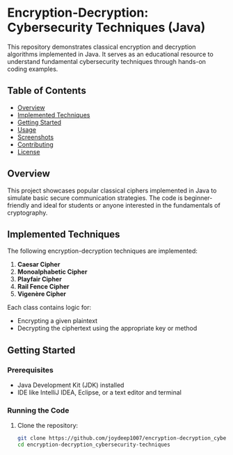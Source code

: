 # Encryption-Decryption: Cybersecurity Techniques (Java)

This repository demonstrates classical encryption and decryption algorithms implemented in Java. It serves as an educational resource to understand fundamental cybersecurity techniques through hands-on coding examples.

## Table of Contents

- [Overview](#overview)
- [Implemented Techniques](#implemented-techniques)
- [Getting Started](#getting-started)
- [Usage](#usage)
- [Screenshots](#screenshots)
- [Contributing](#contributing)
- [License](#license)

## Overview

This project showcases popular classical ciphers implemented in Java to simulate basic secure communication strategies. The code is beginner-friendly and ideal for students or anyone interested in the fundamentals of cryptography.

## Implemented Techniques

The following encryption-decryption techniques are implemented:

1. **Caesar Cipher**
2. **Monoalphabetic Cipher**
3. **Playfair Cipher**
4. **Rail Fence Cipher**
5. **Vigenère Cipher**

Each class contains logic for:
- Encrypting a given plaintext
- Decrypting the ciphertext using the appropriate key or method

## Getting Started

### Prerequisites

- Java Development Kit (JDK) installed
- IDE like IntelliJ IDEA, Eclipse, or a text editor and terminal

### Running the Code

1. Clone the repository:
   ```bash
   git clone https://github.com/joydeep1007/encryption-decryption_cybersecurity-techniques.git
   cd encryption-decryption_cybersecurity-techniques
